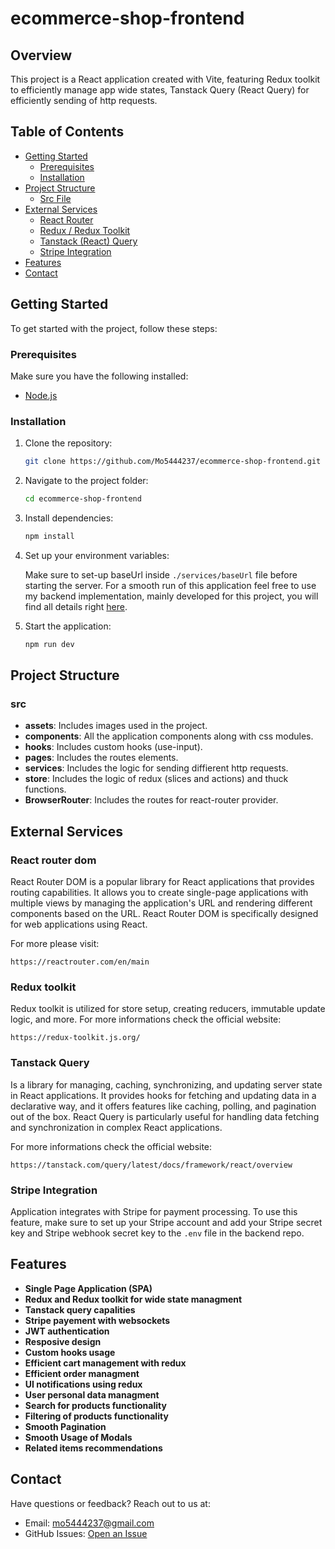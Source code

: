 ﻿# ecommerce-shop-frontend
## Overview

This project is a React application created with Vite, featuring Redux toolkit to efficiently manage app wide states, Tanstack Query (React Query) for efficiently sending of http requests.

## Table of Contents

- [Getting Started](#getting-started)
  - [Prerequisites](#prerequisites)
  - [Installation](#installation)
- [Project Structure](#project-structure)
  - [Src File](#src)
- [External Services](#external-services)
  - [React Router](#react-router-dom)
  - [Redux / Redux Toolkit](#redux-toolkit)
  - [Tanstack (React) Query](#tanstack-query)
  - [Stripe Integration](#stripe-integration)
- [Features](#features)
- [Contact](#contact)

## Getting Started

To get started with the project, follow these steps:

### Prerequisites

Make sure you have the following installed:

- [Node.js](https://nodejs.org/)

### Installation

1. Clone the repository:

   ```bash
   git clone https://github.com/Mo5444237/ecommerce-shop-frontend.git
   ```
2. Navigate to the project folder:

    ```bash
   cd ecommerce-shop-frontend
   ```
3. Install dependencies:

   ```bash
   npm install
   ```
4. Set up your environment variables:

    Make sure to set-up baseUrl inside `./services/baseUrl` file before starting the server.
    For a smooth run of this application feel free to use my backend implementation, mainly developed 
    for this project, you will find all details right [here](https://github.com/Mo5444237/ecommerce-shop-backend).
   
5. Start the application:

   ```bash
   npm run dev
   ```

## Project Structure
  
  ### src

- **assets**: Includes images used in the project.
- **components**: All the application components along with css modules.
- **hooks**: Includes custom hooks (use-input).
- **pages**: Includes the routes elements.
- **services**: Includes the logic for sending diffierent http requests.
- **store**: Includes the logic of redux (slices and actions) and thuck functions.
- **BrowserRouter**: Includes the routes for react-router provider.


## External Services

### React router dom


React Router DOM is a popular library for React applications that provides routing capabilities. 
It allows you to create single-page applications with multiple views by managing the application's URL 
and rendering different components based on the URL. 
React Router DOM is specifically designed for web applications using React.

For more please visit:

```
https://reactrouter.com/en/main
```

### Redux toolkit

Redux toolkit is utilized for store setup, creating reducers, immutable update logic, and more. 
For more informations check the official website:

```
https://redux-toolkit.js.org/
```

### Tanstack Query 

Is a library for managing, caching, synchronizing, and updating server state in React applications.
It provides hooks for fetching and updating data in a declarative way, and it offers features like 
caching, polling, and pagination out of the box. 
React Query is particularly useful for handling data fetching and synchronization in complex React applications.

For more informations check the official website:

```
https://tanstack.com/query/latest/docs/framework/react/overview
```

### Stripe Integration

Application integrates with Stripe for payment processing. 
To use this feature, make sure to set up your Stripe account and add your Stripe secret key and Stripe webhook secret key to the `.env` file in the backend repo.

## Features

- **Single Page Application (SPA)**
- **Redux and Redux toolkit for wide state managment**
- **Tanstack query capalities**
- **Stripe payement with websockets**
- **JWT authentication**
- **Resposive design**
- **Custom hooks usage**
- **Efficient cart management with redux**
- **Efficient order managment**
- **UI notifications using redux**
- **User personal data managment**
- **Search for products functionality**
- **Filtering of products functionality**
- **Smooth Pagination**
- **Smooth Usage of Modals**
- **Related items recommendations**


## Contact

Have questions or feedback? Reach out to us at:

- Email: [mo5444237@gmail.com](mailto:mo5444237@gmail.com)
- GitHub Issues: [Open an Issue](https://github.com/Mo5444237/ecommerce-shop-frontend/issues)
